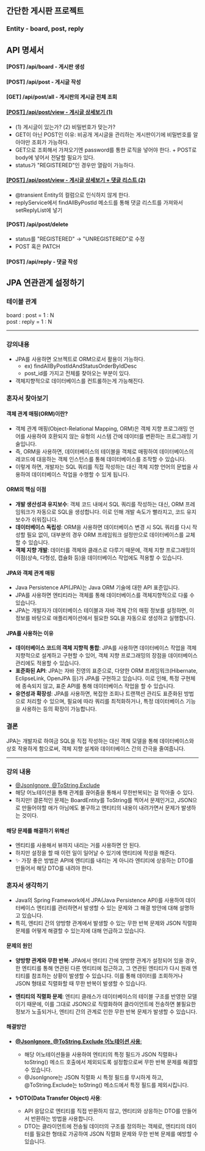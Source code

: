 ## 간단한 게시판 프로젝트

### Entity - board, post, reply

## API 명세서

#### [POST] /api/board - 게시판 생성

#### [POST] /api/post - 게시글 작성

#### [GET] /api/post/all - 게시판의 게시글 전체 조회

#### [[POST] /api/post/view - 게시글 상세보기 (1)](https://github.com/k9want/simple_board/blob/39c6e2d68f8cc37aa95809b0a9c2a69889d8ad39/src/main/java/com/example/simpleboard/post/db/service/PostService.java)

- (1) 게시글이 있는가? (2) 비밀번호가 맞는가?
- GET이 아닌 POST인 이유: 비공개 게시글을 관리하는 게시판이기에 비밀번호를 알아야만 조회가 가능하다.
- GET으로 조회해서 가져오기엔 password를 통한 로직을 넣어야 한다. + POST로 body에 넣어서 전달할 필요가 있다.
- status가 "REGISTERED"인 경우만 열람이 가능하다.

#### [[POST] /api/post/view - 게시글 상세보기 + 댓글 리스트 (2)](https://github.com/k9want/simple_board/commit/9cef496320293a2479df4b268f4ce30da37a123f)

- @transient Entity의 컬럼으로 인식하지 않게 한다.
- replyService에서 findAllByPostId 메소드를 통해 댓글 리스트를 가져와서 setReplyList에 넣기

#### [POST] /api/post/delete

- status를 "REGISTERED" -> "UNREGISTERED"로 수정
- POST 혹은 PATCH

#### [POST] /api/reply - 댓글 작성

## JPA 연관관계 설정하기

### 테이블 관계

board : post = 1 : N
<br/>
post : reply = 1 : N
<br/>

---

### 강의내용

- JPA를 사용하면 오브젝트로 ORM으로서 활용이 가능하다.
    - ex) findAllByPostIdAndStatusOrderByIdDesc
    - post_id를 가지고 전체를 찾아오는 부분이 있다.
- 객체지향적으로 데이터베이스를 컨트롤하는게 가능해진다.

### 혼자서 찾아보기

#### 객체 관계 매핑(ORM)이란?

- 객체 관계 매핑(Object-Relational Mapping, ORM)은 객체 지향 프로그래밍 언어를 사용하여 호환되지 않는 유형의 시스템 간에 데이터를 변환하는 프로그래밍 기술입니다. <br/>
- 즉, ORM을 사용하면, 데이터베이스의 테이블을 객체로 매핑하여 데이터베이스의 레코드에 대응하는 객체 인스턴스를 통해 데이터베이스를 조작할 수 있습니다. <br/>
- 이렇게 하면, 개발자는 SQL 쿼리를 직접 작성하는 대신 객체 지향 언어의 문법을 사용하여 데이터베이스 작업을 수행할 수 있게 됩니다.

#### ORM의 핵심 이점

- **개발 생산성과 유지보수**: 객체 코드 내에서 SQL 쿼리를 작성하는 대신, ORM 프레임워크가 자동으로 SQL을 생성합니다. 이로 인해 개발 속도가 빨라지고, 코드 유지보수가 쉬워집니다.
- **데이터베이스 독립성**: ORM을 사용하면 데이터베이스 변경 시 SQL 쿼리를 다시 작성할 필요 없이, 대부분의 경우 ORM 프레임워크 설정만으로 데이터베이스를 교체할 수 있습니다.
- **객체 지향 개발**: 데이터를 객체와 클래스로 다루기 때문에, 객체 지향 프로그래밍의 이점(상속, 다형성, 캡슐화 등)을 데이터베이스 작업에도 적용할 수 있습니다.

#### JPA와 객체 관계 매핑

- Java Persistence API(JPA)는 Java ORM 기술에 대한 API 표준입니다.
- JPA를 사용하면 엔티티라는 객체를 통해 데이터베이스를 객체지향적으로 다룰 수 있습니다.
- JPA는 개발자가 데이터베이스 테이블과 자바 객체 간의 매핑 정보를 설정하면, 이 정보를 바탕으로 애플리케이션에서 필요한 SQL을 자동으로 생성하고 실행합니다.

#### JPA를 사용하는 이유

- **데이터베이스 코드의 객체 지향적 통합**: JPA를 사용하면 데이터베이스 작업을 객체 지향적으로 설계하고 구현할 수 있어, 객체 지향 프로그래밍의 장점을 데이터베이스 관리에도 적용할 수 있습니다.
- **표준화된 API**: JPA는 자바 진영의 표준으로, 다양한 ORM 프레임워크(Hibernate, EclipseLink, OpenJPA 등)가 JPA를 구현하고 있습니다. 이로 인해, 특정 구현체에 종속되지
  않고,
  표준 API를 통해 데이터베이스 작업을 할 수 있습니다.
- **유연성과 확장성**: JPA를 사용하면, 복잡한 조회나 트랜잭션 관리도 표준화된 방법으로 처리할 수 있으며, 필요에 따라 쿼리를 최적화하거나, 특정 데이터베이스 기능을 사용하는 등의 확장이 가능합니다.

### 결론

JPA는 개발자로 하여금 SQL을 직접 작성하는 대신 객체 모델을 통해 데이터베이스와 상호 작용하게 함으로써, 객체 지향 설계와 데이터베이스 간의 간극을 줄여줍니다.

---

### 강의 내용

- [@JsonIgnore, @ToString.Exclude](https://github.com/k9want/simple_board/commit/5fc8109adec4c7fc887b5f02e95f51c237b4266a)
- 해당 어노테이션을 통해 관계를 끊어줌을 통해서 무한반복되는 걸 막아줄 수 있다.
- 하지만! 결론적인 문제는 BoardEntity를 ToString를 찍어서 문제인거고, JSON으로 만들어야할 애가 아님에도 불구하고 엔티티의 내용이 내려가면서 문제가 발생하는 것이다.

#### 해당 문제를 해결하기 위해선

- 엔티티를 사용해서 뷰까지 내리는 거를 사용하면 안 된다.
- 하지만 설정을 할 때 이런 일이 일어날 수 있기에 엔티티에 작성을 해준다.
- ✨ 가장 좋은 방법은 API에 엔티티를 내리는 게 아니라 엔티티에 상응하는 DTO를 만들어서 해당 DTO를 내려야 한다.

### 혼자서 생각하기

- Java의 Spring Framework에서 JPA(Java Persistence API)를 사용하여 데이터베이스 엔티티를 관리하면서 발생할 수 있는 문제와 그 해결 방안에 대해 설명하고 있습니다.
- 특히, 엔티티 간의 양방향 관계에서 발생할 수 있는 무한 반복 문제와 JSON 직렬화 문제를 어떻게 해결할 수 있는지에 대해 언급하고 있습니다.

#### 문제의 원인

- **양방향 관계와 무한 반복**: JPA에서 엔티티 간에 양방향 관계가 설정되어 있을 경우, 한 엔티티를 통해 연관된 다른 엔티티에 접근하고, 그 연관된 엔티티가 다시 원래 엔티티를 참조하는 상황이 발생할 수
  있습니다. 이를 통해 데이터를 조회하거나 JSON 형태로 직렬화할 때 무한 반복이 발생할 수 있습니다.

- **엔티티의 직렬화 문제**: 엔티티 클래스가 데이터베이스의 테이블 구조를 반영한 모델이기 때문에, 이를 그대로 JSON으로 직렬화하여 클라이언트에 전송하면 불필요한 정보가 노출되거나, 엔티티 간의 관계로 인한
  무한 반복 문제가 발생할 수 있습니다.

#### 해결방안

- [**@JsonIgnore, @ToString.Exclude 어노테이션 사용**:]()
    - 해당 어노테이션들을 사용하여 엔티티의 특정 필드가 JSON 직렬화나 toString() 메소드 호출에서 제외되도록 설정함으로써 무한 반복 문제를 해결할 수 있습니다.
    - @JsonIgnore는 JSON 직렬화 시 특정 필드를 무시하게 하고, @ToString.Exclude는 toString() 메소드에서 특정 필드를 제외시킵니다.

- **✨DTO(Data Transfer Object) 사용**:
    - API 응답으로 엔티티를 직접 반환하지 않고, 엔티티와 상응하는 DTO를 만들어서 반환하는 방법을 사용합니다.
    - DTO는 클라이언트에 전송될 데이터의 구조를 정의하는 객체로, 엔티티의 데이터를 필요한 형태로 가공하여 JSON 직렬화 문제와 무한 반복 문제를 예방할 수 있습니다.